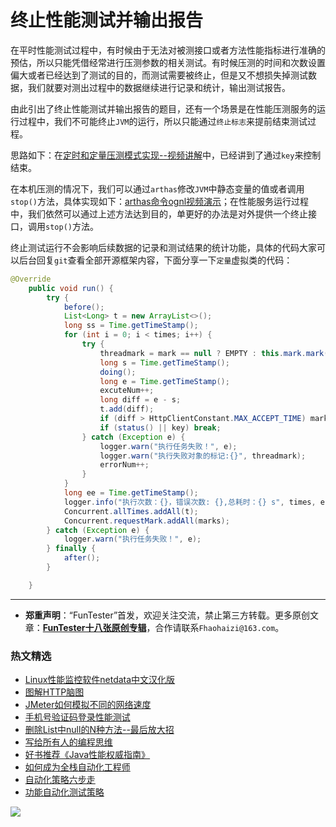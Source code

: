 # 终止性能测试并输出报告

在平时性能测试过程中，有时候由于无法对被测接口或者方法性能指标进行准确的预估，所以只能凭借经常进行压测参数的相关测试。有时候压测的时间和次数设置偏大或者已经达到了测试的目的，而测试需要被终止，但是又不想损失掉测试数据，我们就要对测出过程中的数据继续进行记录和统计，输出测试报告。

由此引出了终止性能测试并输出报告的题目，还有一个场景是在性能压测服务的运行过程中，我们不可能终止`JVM`的运行，所以只能通过`终止标志`来提前结束测试过程。

思路如下：在[定时和定量压测模式实现--视频讲解](https://mp.weixin.qq.com/s/l_4wCjVM1fAVRHgEPrcrwg)中，已经讲到了通过`key`来控制结束。

在本机压测的情况下，我们可以通过`arthas`修改`JVM`中静态变量的值或者调用`stop()`方法，具体实现如下：[arthas命令ognl视频演示](https://mp.weixin.qq.com/s/cMCaXFwjp6QHFq40TvP4bQ)；在性能服务运行过程中，我们依然可以通过上述方法达到目的，单更好的办法是对外提供一个终止接口，调用`stop()`方法。

终止测试运行不会影响后续数据的记录和测试结果的统计功能，具体的代码大家可以后台回复`git`查看全部开源框架内容，下面分享一下`定量`虚拟类的代码：


```Java
@Override
    public void run() {
        try {
            before();
            List<Long> t = new ArrayList<>();
            long ss = Time.getTimeStamp();
            for (int i = 0; i < times; i++) {
                try {
                    threadmark = mark == null ? EMPTY : this.mark.mark(this);
                    long s = Time.getTimeStamp();
                    doing();
                    long e = Time.getTimeStamp();
                    excuteNum++;
                    long diff = e - s;
                    t.add(diff);
                    if (diff > HttpClientConstant.MAX_ACCEPT_TIME) marks.add(diff + CONNECTOR + threadmark);
                    if (status() || key) break;
                } catch (Exception e) {
                    logger.warn("执行任务失败！", e);
                    logger.warn("执行失败对象的标记:{}", threadmark);
                    errorNum++;
                }
            }
            long ee = Time.getTimeStamp();
            logger.info("执行次数：{}，错误次数: {},总耗时：{} s", times, errorNum, (ee - ss) / 1000 + 1);
            Concurrent.allTimes.addAll(t);
            Concurrent.requestMark.addAll(marks);
        } catch (Exception e) {
            logger.warn("执行任务失败！", e);
        } finally {
            after();
        }

    }
```

---
* **郑重声明**：“FunTester”首发，欢迎关注交流，禁止第三方转载。更多原创文章：**[FunTester十八张原创专辑](https://mp.weixin.qq.com/s/Le-tpC79pIpacHXGOkkYWw)**，合作请联系`Fhaohaizi@163.com`。

### 热文精选

- [Linux性能监控软件netdata中文汉化版](https://mp.weixin.qq.com/s/fdXtK-5WwKnxjLZdyg6-nA)
- [图解HTTP脑图](https://mp.weixin.qq.com/s/100Vm8FVEuXs0x6rDGTipw)
- [JMeter如何模拟不同的网络速度](https://mp.weixin.qq.com/s/1FCwNN2htfTGF6ItdkcCzw)
- [手机号验证码登录性能测试](https://mp.weixin.qq.com/s/i-j8fJAdcsJ7v8XPOnPDAw)
- [删除List中null的N种方法--最后放大招](https://mp.weixin.qq.com/s/4mfskN781dybyL59dbSbeQ)
- [写给所有人的编程思维](https://mp.weixin.qq.com/s/Oj33UCnYfbUgzsBzEm2GPQ)
- [好书推荐《Java性能权威指南》](https://mp.weixin.qq.com/s/YWd5Yx6n7887g1lMLTcsWQ)
- [如何成为全栈自动化工程师](https://mp.weixin.qq.com/s/j2rQ3COFhg939KLrgKr_bg)
- [自动化策略六步走](https://mp.weixin.qq.com/s/He69k8iCKhTKD1j-yV6M5g)
- [功能自动化测试策略](https://mp.weixin.qq.com/s/qHmcblN4cD4JK6jT7oU4fQ)


![](https://mmbiz.qpic.cn/mmbiz_jpg/13eN86FKXzCxr0Sa2MXpNKicZE024zJm73r4hrjticMMYViagtaSXxwsyhmRmOrdXPXfS5zB2ILHtaqNSoWGRwa8Q/640?wx_fmt=jpeg&tp=webp&wxfrom=5&wx_lazy=1&wx_co=1)